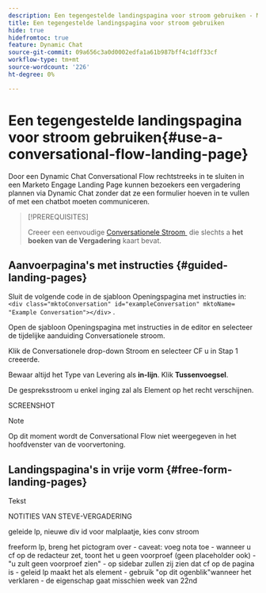 ```yaml
---
description: Een tegengestelde landingspagina voor stroom gebruiken - Marketo Docs - Productdocumentatie
title: Een tegengestelde landingspagina voor stroom gebruiken
hide: true
hidefromtoc: true
feature: Dynamic Chat
source-git-commit: 09a656c3a0d0002edfa1a61b987bff4c1dff33cf
workflow-type: tm+mt
source-wordcount: '226'
ht-degree: 0%

---
```


# Een tegengestelde landingspagina voor stroom gebruiken{#use-a-conversational-flow-landing-page}

Door een Dynamic Chat Conversational Flow rechtstreeks in te sluiten in een Marketo Engage Landing Page kunnen bezoekers een vergadering plannen via Dynamic Chat zonder dat ze een formulier hoeven in te vullen of met een chatbot moeten communiceren.

>[!PREREQUISITES]
>
>Creeer een eenvoudige [&#x200B; Conversationele Stroom &#x200B;](/help/marketo/product-docs/demand-generation/dynamic-chat/automated-chat/create-a-conversational-flow.md) die slechts a **het boeken van de Vergadering** kaart bevat.

## Aanvoerpagina&#39;s met instructies {#guided-landing-pages}

Sluit de volgende code in de sjabloon Openingspagina met instructies in: `<div class="mktoConversation" id="exampleConversation" mktoName= "Example Conversation"></div>` .

Open de sjabloon Openingspagina met instructies in de editor en selecteer de tijdelijke aanduiding Conversationele stroom.

Klik de Conversationele drop-down Stroom en selecteer CF u in Stap 1 creeerde.

Bewaar altijd het Type van Levering als **in-lijn**. Klik **Tussenvoegsel**.

De gespreksstroom u enkel inging zal als Element op het recht verschijnen.

SCREENSHOT

>[!NOTE]
>
>Op dit moment wordt de Conversational Flow niet weergegeven in het hoofdvenster van de voorvertoning.

## Landingspagina&#39;s in vrije vorm {#free-form-landing-pages}

Tekst

NOTITIES VAN STEVE-VERGADERING

geleide lp, nieuwe div id voor malplaatje, kies conv stroom

freeform lp, breng het pictogram over - caveat: voeg nota toe - wanneer u cf op de redacteur zet, toont het u geen voorproef (geen placeholder ook) - &quot;u zult geen voorproef zien&quot; - op sidebar zullen zij zien dat cf op de pagina is - geleid lp maakt het als element - gebruik &quot;op dit ogenblik&quot;wanneer het verklaren - de eigenschap gaat misschien week van 22nd
